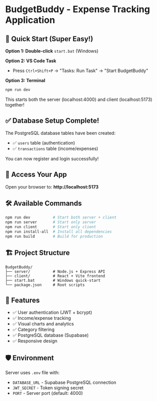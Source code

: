 # BudgetBuddy - Expense Tracking Application

## 🚀 Quick Start (Super Easy!)

**Option 1: Double-click** `start.bat` (Windows)

**Option 2: VS Code Task**
- Press `Ctrl+Shift+P` → "Tasks: Run Task" → "Start BudgetBuddy"

**Option 3: Terminal**
```bash
npm run dev
```

This starts both the server (localhost:4000) and client (localhost:5173) together!

## ✅ **Database Setup Complete!**

The PostgreSQL database tables have been created:
- ✅ `users` table (authentication)
- ✅ `transactions` table (income/expenses)

You can now register and login successfully!

## 📱 Access Your App

Open your browser to: **http://localhost:5173**

## 🛠️ Available Commands

```bash
npm run dev          # Start both server + client
npm run server       # Start only server
npm run client       # Start only client  
npm run install-all  # Install all dependencies
npm run build        # Build for production
```

## 🏗️ Project Structure

```
BudgetBuddy/
├── server/          # Node.js + Express API
├── client/          # React + Vite frontend
├── start.bat        # Windows quick-start
└── package.json     # Root scripts
```

## 🔧 Features

- ✅ User authentication (JWT + bcrypt)
- ✅ Income/expense tracking
- ✅ Visual charts and analytics
- ✅ Category filtering
- ✅ PostgreSQL database (Supabase)
- ✅ Responsive design

## 🛡️ Environment

Server uses `.env` file with:
- `DATABASE_URL` - Supabase PostgreSQL connection
- `JWT_SECRET` - Token signing secret
- `PORT` - Server port (default: 4000)
